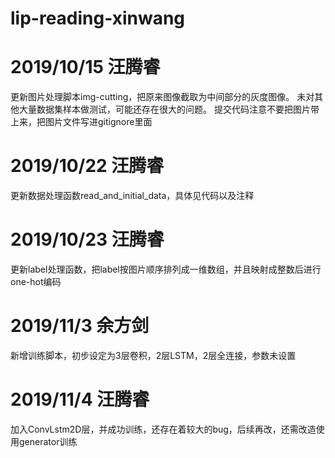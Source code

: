 # lip-reading-xinwang
# 2019/10/15 汪腾睿
更新图片处理脚本img-cutting，把原来图像截取为中间部分的灰度图像。
未对其他大量数据集样本做测试，可能还存在很大的问题。
提交代码注意不要把图片带上来，把图片文件写进gitignore里面
# 2019/10/22 汪腾睿
更新数据处理函数read_and_initial_data，具体见代码以及注释
# 2019/10/23 汪腾睿
更新label处理函数，把label按图片顺序排列成一维数组，并且映射成整数后进行one-hot编码
# 2019/11/3  余方剑
新增训练脚本，初步设定为3层卷积，2层LSTM，2层全连接，参数未设置
# 2019/11/4 汪腾睿
加入ConvLstm2D层，并成功训练，还存在着较大的bug，后续再改，还需改造使用generator训练